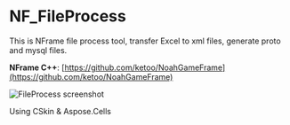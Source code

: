 # NF_FileProcess
This is NFrame file process tool, transfer Excel to xml files, generate proto and mysql files.

**NFrame C++**: [https://github.com/ketoo/NoahGameFrame](https://github.com/ketoo/NoahGameFrame)

![FileProcess screenshot](https://github.com/eliteYang/NF_FileProcess/blob/master/FileProcess.png)

Using CSkin & Aspose.Cells
